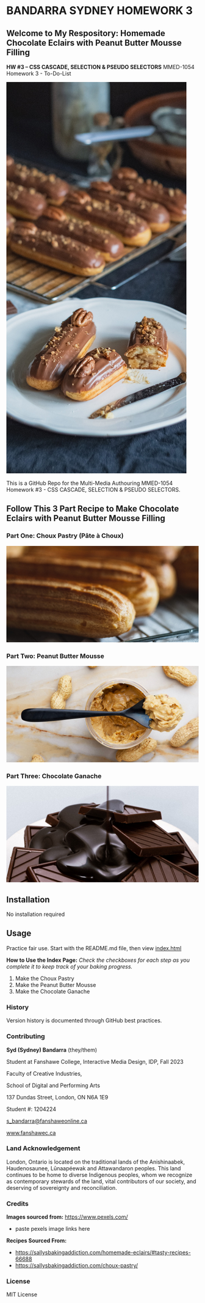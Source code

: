 # BANDARRA SYDNEY HOMEWORK 3
## Welcome to My Respository: Homemade Chocolate Eclairs with Peanut Butter Mousse Filling
 **HW #3 – CSS CASCADE, SELECTION & PSEUDO SELECTORS**
MMED-1054 Homework 3 - To-Do-List

![chocolate_eclairs](images/chocolate_eclairs.jpg)

 This is a GitHub Repo for the Multi-Media Authouring MMED-1054 Homework #3 - CSS CASCADE, SELECTION & PSEUDO SELECTORS.

 ## Follow This 3 Part Recipe to Make Chocolate Eclairs with Peanut Butter Mousse Filling

### Part One: Choux Pastry (Pâte à Choux)

 ![choux_pastry](images/choux_pastry.jpg)

### Part Two: Peanut Butter Mousse

 ![peanut_butter_mousse](images/peanut_butter_mousse.jpg)

### Part Three: Chocolate Ganache

 ![chocolate_ganache](images/chocolate_ganache.jpg)

## Installation
No installation required
## Usage
Practice fair use. Start with the README.md file, then view [index.html](index.html)

**How to Use the Index Page:**
*Check the checkboxes for each step as you complete it to keep track of your baking progress.*
1. Make the Choux Pastry
2. Make the Peanut Butter Mousse
3. Make the Chocolate Ganache

### History
Version history is documented through GitHub best practices.
### Contributing
**Syd (Sydney) Bandarra** (they/them)

Student at Fanshawe College, Interactive Media Design, IDP, Fall 2023

Faculty of Creative Industries,

School of Digital and Performing Arts

137 Dundas Street, London, ON N6A 1E9

Student #: 1204224

s_bandarra@fanshaweonline.ca

www.fanshawec.ca 

### Land Acknowledgement 
London, Ontario is located on the traditional lands of the Anishinaabek, Haudenosaunee, Lūnaapéewak and Attawandaron peoples. This land continues to be home to diverse Indigenous peoples, whom we recognize as contemporary stewards of the land, vital contributors of our society, and deserving of sovereignty and reconciliation.

### Credits
**Images sourced from:** https://www.pexels.com/
- paste pexels image links here

**Recipes Sourced From:**
- https://sallysbakingaddiction.com/homemade-eclairs/#tasty-recipes-66688
- https://sallysbakingaddiction.com/choux-pastry/

### License
MIT License
